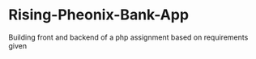 # Rising-Pheonix-Bank-App
Building front and backend of a php assignment based on requirements given
